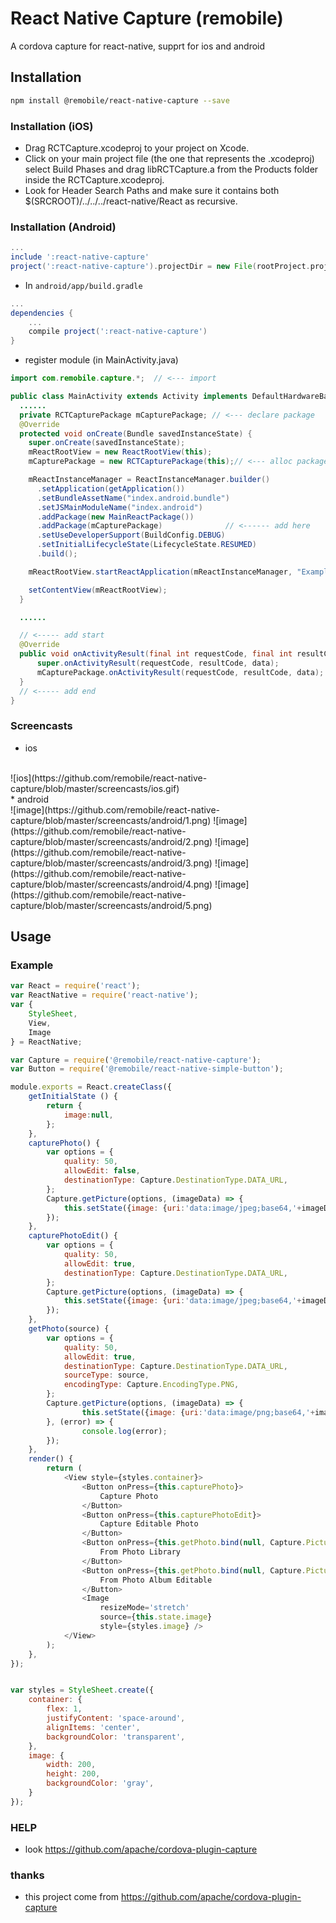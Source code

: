 # React Native Capture (remobile)
A cordova capture for react-native, supprt for ios and android

## Installation
```sh
npm install @remobile/react-native-capture --save
```
### Installation (iOS)
* Drag RCTCapture.xcodeproj to your project on Xcode.
* Click on your main project file (the one that represents the .xcodeproj) select Build Phases and drag libRCTCapture.a from the Products folder inside the RCTCapture.xcodeproj.
* Look for Header Search Paths and make sure it contains both $(SRCROOT)/../../../react-native/React as recursive.

### Installation (Android)
```gradle
...
include ':react-native-capture'
project(':react-native-capture').projectDir = new File(rootProject.projectDir, '../node_modules/@remobile/react-native-capture/android')
```

* In `android/app/build.gradle`

```gradle
...
dependencies {
    ...
    compile project(':react-native-capture')
}
```

* register module (in MainActivity.java)

```java
import com.remobile.capture.*;  // <--- import

public class MainActivity extends Activity implements DefaultHardwareBackBtnHandler {
  ......
  private RCTCapturePackage mCapturePackage; // <--- declare package
  @Override
  protected void onCreate(Bundle savedInstanceState) {
    super.onCreate(savedInstanceState);
    mReactRootView = new ReactRootView(this);
    mCapturePackage = new RCTCapturePackage(this);// <--- alloc package

    mReactInstanceManager = ReactInstanceManager.builder()
      .setApplication(getApplication())
      .setBundleAssetName("index.android.bundle")
      .setJSMainModuleName("index.android")
      .addPackage(new MainReactPackage())
      .addPackage(mCapturePackage)              // <------ add here
      .setUseDeveloperSupport(BuildConfig.DEBUG)
      .setInitialLifecycleState(LifecycleState.RESUMED)
      .build();

    mReactRootView.startReactApplication(mReactInstanceManager, "ExampleRN", null);

    setContentView(mReactRootView);
  }

  ......

  // <----- add start
  @Override
  public void onActivityResult(final int requestCode, final int resultCode, final Intent data) {
      super.onActivityResult(requestCode, resultCode, data);
      mCapturePackage.onActivityResult(requestCode, resultCode, data);
  }
  // <----- add end
}
```

### Screencasts
* ios
<br>
![ios](https://github.com/remobile/react-native-capture/blob/master/screencasts/ios.gif)
<br>
* android
<br>
![image](https://github.com/remobile/react-native-capture/blob/master/screencasts/android/1.png)
![image](https://github.com/remobile/react-native-capture/blob/master/screencasts/android/2.png)
![image](https://github.com/remobile/react-native-capture/blob/master/screencasts/android/3.png)
![image](https://github.com/remobile/react-native-capture/blob/master/screencasts/android/4.png)
![image](https://github.com/remobile/react-native-capture/blob/master/screencasts/android/5.png)

## Usage

### Example
```js
var React = require('react');
var ReactNative = require('react-native');
var {
    StyleSheet,
    View,
    Image
} = ReactNative;

var Capture = require('@remobile/react-native-capture');
var Button = require('@remobile/react-native-simple-button');

module.exports = React.createClass({
    getInitialState () {
        return {
            image:null,
        };
    },
    capturePhoto() {
        var options = {
            quality: 50,
            allowEdit: false,
            destinationType: Capture.DestinationType.DATA_URL,
        };
        Capture.getPicture(options, (imageData) => {
            this.setState({image: {uri:'data:image/jpeg;base64,'+imageData}});
        });
    },
    capturePhotoEdit() {
        var options = {
            quality: 50,
            allowEdit: true,
            destinationType: Capture.DestinationType.DATA_URL,
        };
        Capture.getPicture(options, (imageData) => {
            this.setState({image: {uri:'data:image/jpeg;base64,'+imageData}});
        });
    },
    getPhoto(source) {
        var options = {
            quality: 50,
            allowEdit: true,
            destinationType: Capture.DestinationType.DATA_URL,
            sourceType: source,
            encodingType: Capture.EncodingType.PNG,
        };
        Capture.getPicture(options, (imageData) => {
                this.setState({image: {uri:'data:image/png;base64,'+imageData}});
        }, (error) => {
                console.log(error);
        });
    },
    render() {
        return (
            <View style={styles.container}>
                <Button onPress={this.capturePhoto}>
                    Capture Photo
                </Button>
                <Button onPress={this.capturePhotoEdit}>
                    Capture Editable Photo
                </Button>
                <Button onPress={this.getPhoto.bind(null, Capture.PictureSourceType.PHOTOLIBRARY)}>
                    From Photo Library
                </Button>
                <Button onPress={this.getPhoto.bind(null, Capture.PictureSourceType.SAVEDPHOTOALBUM)}>
                    From Photo Album Editable
                </Button>
                <Image
                    resizeMode='stretch'
                    source={this.state.image}
                    style={styles.image} />
            </View>
        );
    },
});


var styles = StyleSheet.create({
    container: {
        flex: 1,
        justifyContent: 'space-around',
        alignItems: 'center',
        backgroundColor: 'transparent',
    },
    image: {
        width: 200,
        height: 200,
        backgroundColor: 'gray',
    }
});
```

### HELP
* look https://github.com/apache/cordova-plugin-capture


### thanks
* this project come from https://github.com/apache/cordova-plugin-capture
